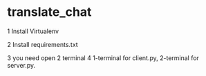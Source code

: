 # translate_chat

1 Install Virtualenv

2 Install requirements.txt

3 you need open 2 terminal
4 1-terminal for client.py, 2-terminal for server.py.
